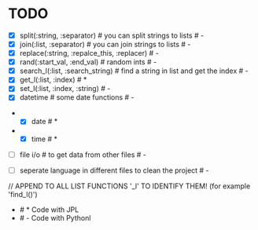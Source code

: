 # TODO
- [X] split(:string, :separator) # you can split strings to lists # -
- [X] join(:list, :separator) # you can join strings to lists # -
- [X] replace(:string, :repalce_this, :replacer) # -
- [X] rand(:start_val, :end_val) # random ints # -
- [X] search_l(:list, :search_string) # find a string in list and get the index # -
- [X] get_l(:list, :index) # *
- [X] set_l(:list, :index, :string) # -
- [X] datetime # some date functions # -
- - [X] date # *
- - [X] time # *
- [ ] file i/o # to get data from other files # -
- [ ] seperate language in different files to clean the project # -


// APPEND TO ALL LIST FUNCTIONS '_l' TO IDENTIFY THEM! (for example 'find_l()')

- \# * Code with JPL
- \# - Code with Pythonl